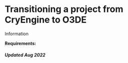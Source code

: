 # Transitioning a project from CryEngine to O3DE

Information

**Requirements:**

##### Updated Aug 2022